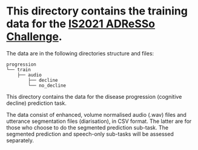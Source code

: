 # This directory contains the training data for the [IS2021 ADReSSo Challenge](https://edin.ac/3p1cyaI).

The data are in the following directories structure and files:

```
progression
└── train
    ├── audio
        ├── decline
        └── no_decline
```

This directory contains the data for the disease progression
(cognitive decline) prediction task. 

The data consist of enhanced, volume normalised audio (.wav) files and
utterance segmentation files (diarisation), in CSV format. The latter
are for those who choose to do the segmented prediction sub-task. The
segmented prediction and speech-only sub-tasks will be assessed
separately.



